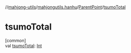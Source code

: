 //[mahjong-utils](../../../index.md)/[mahjongutils.hanhu](../index.md)/[ParentPoint](index.md)/[tsumoTotal](tsumo-total.md)

# tsumoTotal

[common]\
val [tsumoTotal](tsumo-total.md): [Int](https://kotlinlang.org/api/latest/jvm/stdlib/kotlin/-int/index.html)
